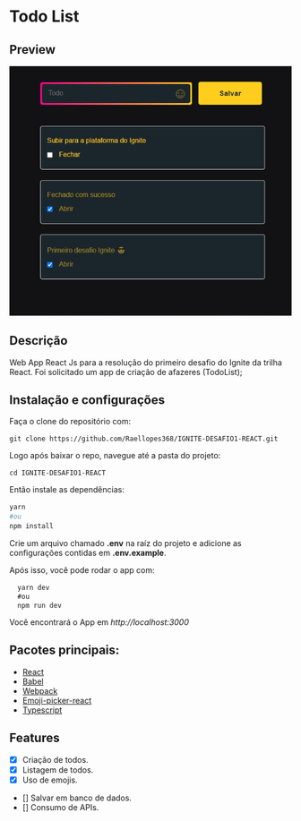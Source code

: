 # Todo List

## Preview


![preview](./assets/preview.png)

## Descrição

Web App React Js para a resolução do primeiro desafio do Ignite da trilha React.
Foi solicitado um app de criação de afazeres (TodoList);

## Instalação e configurações

Faça o clone do repositório com:

```
git clone https://github.com/Raellopes368/IGNITE-DESAFIO1-REACT.git
```

Logo após baixar o repo, navegue até a pasta do projeto:

```
cd IGNITE-DESAFIO1-REACT
```

Então instale as dependências:

```bash
yarn
#ou
npm install

```
Crie um arquivo chamado **.env** na raíz do projeto e adicione as configurações contidas em **.env.example**.

Após isso, você pode rodar o app com:
```
  yarn dev
  #ou 
  npm run dev
```

Você encontrará o App em *http://localhost:3000*


## Pacotes principais:

- [React](https://pt-br.reactjs.org/docs/hello-world.html)
- [Babel](https://babeljs.io/)
- [Webpack](https://webpack.js.org/)
- [Emoji-picker-react](https://www.npmjs.com/package/emoji-picker-react)
- [Typescript](https://www.typescriptlang.org/docs/)


## Features

- [x] Criação de todos.
- [x] Listagem de todos.
- [x] Uso de emojis.
- [] Salvar em banco de dados.
- [] Consumo de APIs.